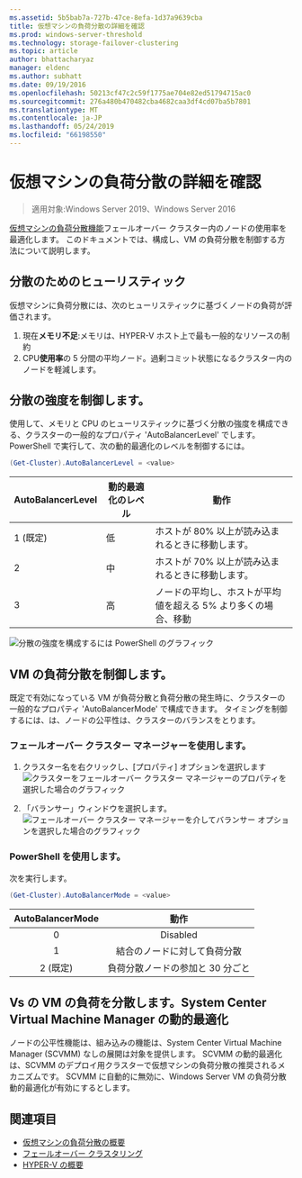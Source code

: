 ```yaml
---
ms.assetid: 5b5bab7a-727b-47ce-8efa-1d37a9639cba
title: 仮想マシンの負荷分散の詳細を確認
ms.prod: windows-server-threshold
ms.technology: storage-failover-clustering
ms.topic: article
author: bhattacharyaz
manager: eldenc
ms.author: subhatt
ms.date: 09/19/2016
ms.openlocfilehash: 50213cf47c2c59f1775ae704e82ed51794715ac0
ms.sourcegitcommit: 276a480b470482cba4682caa3df4cd07ba5b7801
ms.translationtype: MT
ms.contentlocale: ja-JP
ms.lasthandoff: 05/24/2019
ms.locfileid: "66198550"
---
```

# <a name="virtual-machine-load-balancing-deep-dive"></a>仮想マシンの負荷分散の詳細を確認

> 適用対象:Windows Server 2019、Windows Server 2016

[仮想マシンの負荷分散機能](vm-load-balancing-overview.md)フェールオーバー クラスター内のノードの使用率を最適化します。 このドキュメントでは、構成し、VM の負荷分散を制御する方法について説明します。 

## <a id="heuristics-for-balancing"></a>分散のためのヒューリスティック
仮想マシンに負荷分散には、次のヒューリスティックに基づくノードの負荷が評価されます。
1. 現在**メモリ不足**:メモリは、HYPER-V ホスト上で最も一般的なリソースの制約
2. CPU**使用率**の 5 分間の平均ノード。過剰コミット状態になるクラスター内のノードを軽減します。

## <a id="controlling-aggressiveness-of-balancing"></a>分散の強度を制御します。
使用して、メモリと CPU のヒューリスティックに基づく分散の強度を構成できる、クラスターの一般的なプロパティ 'AutoBalancerLevel' でします。 PowerShell で実行して、次の動的最適化のレベルを制御するには。

```PowerShell
(Get-Cluster).AutoBalancerLevel = <value>
```

| AutoBalancerLevel | 動的最適化のレベル | 動作 |
|-------------------|----------------|----------|
| 1 (既定) | 低 | ホストが 80% 以上が読み込まれるときに移動します。 |
| 2 | 中 | ホストが 70% 以上が読み込まれるときに移動します。 |
| 3 | 高 | ノードの平均し、ホストが平均値を超える 5% より多くの場合、移動 | 

![分散の強度を構成するには PowerShell のグラフィック](media/vm-load-balancing/detailed-VM-load-balancing-1.jpg)

## <a name="controlling-vm-load-balancing"></a>VM の負荷分散を制御します。
既定で有効になっている VM が負荷分散と負荷分散の発生時に、クラスターの一般的なプロパティ 'AutoBalancerMode' で構成できます。 タイミングを制御するには、は、ノードの公平性は、クラスターのバランスをとります。

### <a name="using-failover-cluster-manager"></a>フェールオーバー クラスター マネージャーを使用します。
1. クラスター名を右クリックし、[プロパティ] オプションを選択します  
    ![クラスターをフェールオーバー クラスター マネージャーのプロパティを選択した場合のグラフィック](media/vm-load-balancing/detailed-VM-load-balancing-2.jpg)

2.  「バランサー」ウィンドウを選択します。  
    ![フェールオーバー クラスター マネージャーを介してバランサー オプションを選択した場合のグラフィック](media/vm-load-balancing/detailed-VM-load-balancing-3.jpg)

### <a name="using-powershell"></a>PowerShell を使用します。
次を実行します。
```powershell
(Get-Cluster).AutoBalancerMode = <value>
```

|AutoBalancerMode |動作| 
|:----------------:|:----------:|
|0| Disabled| 
|1| 結合のノードに対して負荷分散| 
|2 (既定)| 負荷分散ノードの参加と 30 分ごと |

## <a name="vm-load-balancing-vs-system-center-virtual-machine-manager-dynamic-optimization"></a>Vs の VM の負荷を分散します。System Center Virtual Machine Manager の動的最適化
ノードの公平性機能は、組み込みの機能は、System Center Virtual Machine Manager (SCVMM) なしの展開は対象を提供します。 SCVMM の動的最適化は、SCVMM のデプロイ用クラスターで仮想マシンの負荷分散の推奨されるメカニズムです。 SCVMM に自動的に無効に、Windows Server VM の負荷分散動的最適化が有効にするとします。

## <a name="see-also"></a>関連項目
* [仮想マシンの負荷分散の概要](vm-load-balancing-overview.md)
* [フェールオーバー クラスタリング](failover-clustering-overview.md)
* [HYPER-V の概要](../virtualization/hyper-v/Hyper-V-on-Windows-Server.md)

